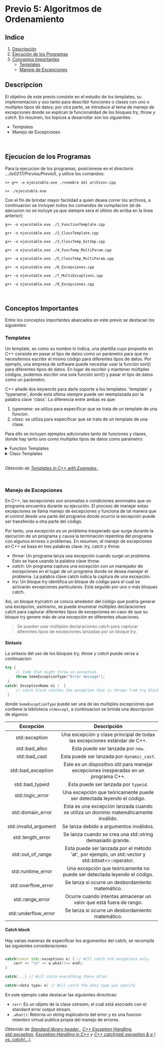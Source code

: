 # Previo 5: Algoritmos de Ordenamiento

## Indice
1. [Descripción](#descripcion)
2. [Ejecución de los Programas](#ejecucion-de-los-programas)
3. [Conceptos Importantes](#conceptos-importantes)
   - [Templates](#templates)
   - [Manejp de Excepciones](#manejo-de-excepciones)


## Descripcion
El objetivo de este previo consiste en el estudio de los templates, su implementacion y uso tanto para describir funciones o clases con uno o multiples tipos de datos; por otra parte, se introduce al tema de manejo de excepciones donde se explican la funcionalidad de los bloques _try, throw y catch_.  En resumen, los topicos a desarrollar son los siguientes:
- Templates
- Manejo de Excepciones

<br>

## Ejecucion de los Programas
Para la ejecucion de los programas, posicionese en el directorio _.../ie0217/Previos/Previo5_, y utilice los comandos:
```
>> g++ -o ejecutable.exe ./<nombre del archivo>.cpp

>> ./ejecutable.exe
```

Con el fin de brindar mayor facilidad a quien desea correr los archivos, a continuacion se incluyen todos los comandos de compilacion (el de ejecucion no se incluye ya que siempre sera el ultimo de arriba en la linea anterior):
```
g++ -o ejecutable.exe ./1_FunctionTemplate.cpp
```

```
g++ -o ejecutable.exe ./2_ClassTemplate.cpp
```

```
g++ -o ejecutable.exe ./3_ClassTemp_ExtImp.cpp
```

```
g++ -o ejecutable.exe ./4_FuncTemp_MultiParam.cpp
```

```
g++ -o ejecutable.exe ./5_ClassTemp_MultiParam.cpp
```

```
g++ -o ejecutable.exe ./6_Excepciones.cpp
```

```
g++ -o ejecutable.exe ./7_MultiExceptions.cpp
```

```
g++ -o ejecutable.exe ./8_Excepciones.cpp
```

<br>

## Conceptos Importantes
Entre los conceptos importantes abarcados en este previo se destacan los siguientes:

### Templates
Un template, es como su nombre lo indica, una plantilla cuyo proposito en C++ consiste en pasar el tipo de datos como un parámetro para que no necesitemos escribir el mismo código para diferentes tipos de datos. Por ejemplo, una empresa de software puede necesitar usar la función sort() para diferentes tipos de datos. En lugar de escribir y mantener múltiples códigos, podemos escribir una sola función sort() y pasar el tipo de datos como un parámetro.

C++ añade dos keywords para darle soporte a los templates: 'template' y 'typename', donde esta ultima siempre puede ser reemplazada por la palabra clave 'class'. La diferencia entre ambas es que:

1. _typename_: se utiliza para especificar que se trata de un template de una funcion.
2. _class_: se utiliza para especificar que se trata de un template de una clase.

Para ello se incluyen ejemplos adicionales tanto de funciones y clases, donde hay tanto uno como multiples tipos de datos como parametro:

<details>
<summary> Function Templates </summary>

```cpp

// C++ Program to demonstrate
// Use of template
#include <iostream>
using namespace std;

// One function works for all data types. This would work
// even for user defined types if operator '>' is overloaded
template <typename T> T myMax(T x, T y)
{
    return (x > y) ? x : y;
}

int main()
{
    // Call myMax for int
    cout << myMax<int>(3, 7) << endl;
    // call myMax for double
    cout << myMax<double>(3.0, 7.0) << endl;
    // call myMax for char
    cout << myMax<char>('g', 'e') << endl;

    return 0;
}

```

</details>

<details>
<summary> Class Templates </summary>

```cpp

// C++ Program to implement
// Use of template
#include <iostream>
using namespace std;

template <class T, class U> class A {
    T x;
    U y;

public:
    A() { cout << "Constructor Called" << endl; }
};

int main()
{
    A<char, char> a;
    A<int, double> b;
    return 0;
}

```

</details> <br>

_Obtenido de [Templates in C++ with Examples
](https://www.geeksforgeeks.org/templates-cpp/)._

<br>

### Manejo de Excepciones
En C++, las excepciones son anomalías o condiciones anormales que un programa encuentra durante su ejecución. El proceso de manejar estas excepciones se llama manejo de excepciones y funciona de tal manera que el control desde una parte del programa donde ocurrió la excepción puede ser transferido a otra parte del código.

Por tanto, una excepción es un problema inesperado que surge durante la ejecución de un programa y causa la terminación repentina del programa con algunos errores o problemas. En resumen, el manejo de excepciones en C++ se basa en tres palabras clave: try, catch y throw.

- _throw_: Un programa lanza una excepción cuando surge un problema. Esto se hace usando la palabra clave throw.
- _catch_: Un programa captura una excepción con un manejador de excepciones en el lugar de un programa donde se desea manejar el problema. La palabra clave catch indica la captura de una excepción.
- _try_: Un bloque try identifica un bloque de código para el cual se activarán excepciones particulares. Está seguido por uno o más bloques catch.

Asi, un bloque try/catch se coloca alrededor del código que podría generar una excepción, asimismo, se puede enumerar múltiples declaraciones catch para capturar diferentes tipos de excepciones en caso de que su bloque try genere más de una excepción en diferentes situaciones.

> Se pueden usar múltiples declaraciones catch para capturar diferentes tipos de excepciones lanzadas por un bloque try.

#### Sintaxis
La sintaxis del uso de los bloques _try, throw y catch_ puede verse a continuacion:

```cpp
try {         
     // Code that might throw an exception
     throw SomeExceptionType("Error message");
 } 
catch( ExceptionName e1 )  {   
     // catch block catches the exception that is thrown from try block
 } 
```

donde `SomeExceptionType` puede ser una de las multiples excepciones que contiene la biblioteca `stdexcept`, a continuacion se brinda una descripcion de algunos:

| Excepción        | Descripción                                                                                          |
|:------------------:|:------------------------------------------------------------------------------------------------------:|
| std::exception   | Una excepción y clase principal de todas las excepciones estándar de C++.                              |
| std::bad_alloc   | Esta puede ser lanzada por `new`.                                                                     |
| std::bad_cast    | Esta puede ser lanzada por `dynamic_cast`.                                                             |
| std::bad_exception | Este es un dispositivo útil para manejar excepciones inesperadas en un programa C++.                    |
| std::bad_typeid  | Esta puede ser lanzada por `typeid`.                                                                   |
| std::logic_error | Una excepción que teóricamente puede ser detectada leyendo el código.                                   |
| std::domain_error| Esta es una excepción lanzada cuando se utiliza un dominio matemáticamente inválido.                     |
| std::invalid_argument | Se lanza debido a argumentos inválidos.                                                               |
| std::length_error | Se lanza cuando se crea una std::string demasiado grande.                                              |
| std::out_of_range | Esta puede ser lanzada por el método 'at', por ejemplo, un std::vector y std::bitset<>::operator[]().  |
| std::runtime_error | Una excepción que teóricamente no puede ser detectada leyendo el código.                                 |
| std::overflow_error | Se lanza si ocurre un desbordamiento matemático.                                                       |
| std::range_error | Ocurre cuando intentas almacenar un valor que está fuera de rango.                                      |
| std::underflow_error | Se lanza si ocurre un desbordamiento matemático.                                                        |

#### Catch block
Hay varias maneras de especificar los argumentos del catch, se recompila las siguientes consideraciones:

```cpp

catch(const std::exception& e) { // Will catch std exceptions only.
    cerr << "\n" << e.what()<< endl;
}

catch(...) // Will catch everything there after.

catch(<data type> e) // Will catch the data type you specify

```

En este ejemplo cabe destacar las siguientes directivas:

- `cerr`: Es un objeto de la clase _ostream_, el cual está asociado con el standard error output stream.
- `.what()`: Retorna un string explicatorio del error y es una funcion miembro virtual publica propia del manejo de errores.

_Obtenido de [Standard library header <stdexcept>](https://en.cppreference.com/w/cpp/header/stdexcept), [C++ Exception Handling](https://www.tutorialspoint.com/cplusplus/cpp_exceptions_handling.htm), [std::exception](https://en.cppreference.com/w/cpp/error/exception), [Exception Handling in C++](https://www.geeksforgeeks.org/exception-handling-c/) y [C++ catch(std::exception & e ) vs. catch(...)](https://stackoverflow.com/questions/49877965/c-catchstdexception-e-vs-catch)_.